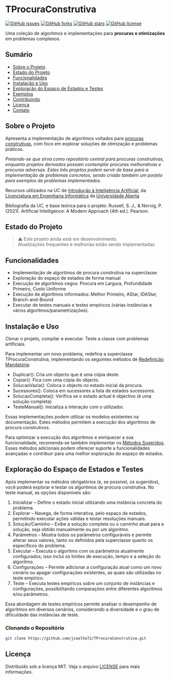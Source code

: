 # TProcuraConstrutiva

[![GitHub issues](https://img.shields.io/github/issues/jcoelho72/TProcuraConstrutiva.svg)](https://github.com/jcoelho72/TProcuraConstrutiva/issues)
[![GitHub forks](https://img.shields.io/github/forks/jcoelho72/TProcuraConstrutiva.svg)](https://github.com/jcoelho72/TProcuraConstrutiva/network)
[![GitHub stars](https://img.shields.io/github/stars/jcoelho72/TProcuraConstrutiva.svg)](https://github.com/jcoelho72/TProcuraConstrutiva/stargazers)
[![GitHub license](https://img.shields.io/github/license/jcoelho72/TProcuraConstrutiva.svg)](https://jcoelho72.github.io/TProcuraConstrutiva/LICENSE.txt)

Uma coleção de algoritmos e implementações para **procuras e otimizações** em problemas complexos.

## Sumário

- [Sobre o Projeto](#sobre-o-projeto)
- [Estado do Projeto](#estado-do-projeto)
- [Funcionalidades](#funcionalidades)
- [Instalação e Uso](#instalação-e-uso)
- [Exploração do Espaço de Estados e Testes](#exploração-do-espaço-de-estados-e-testes)
- [Exemplos](#exemplos)
- [Contribuindo](#contribuindo)
- [Licença](#licença)
- [Contato](#contato)

## Sobre o Projeto

Apresenta a implementação de algoritmos voltados para [procuras construtivas](#), com foco em explorar soluções de otimização e problemas práticos.  

*Pretende-se que sirva como repositório central para procuras construtivas, enquanto projetos derivados possam contemplar procuras melhorativas e procuras adversas. 
Estes três projetos podem servir de base para a implementação de problemas concretos, sendo criado também um porjeto para  exemplos de problemas implementados.*

Recursos utilizados na UC de [Introdução à Inteligência Artificial](https://guiadoscursos.uab.pt/ucs/introducao-a-inteligencia-artificial/), 
da [Licenciatura em Engenharia Informática](https://guiadoscursos.uab.pt/ucs/introducao-a-inteligencia-artificial/) da [Universidade Aberta](https://portal.uab.pt/)

Bibliografia da UC, e base teórica para o projeto: 
Russell, S. J., & Norvig, P. (2021). Artificial Intelligence: A Modern Approach (4th ed.). Pearson.

## Estado do Projeto

> :warning: Este projeto ainda está em desenvolvimento.  
> Atualizações frequentes e melhorias estão sendo implementadas.

## Funcionalidades

- Implementação de algoritmos de procura construtiva na superclasse.
- Exploração do espaço de estados de forma manual
- Execução de algoritmos cegos: Procura em Largura, Profundidade Primeiro, Custo Uniforme
- Execução de algoritmos informados: Melhor Primeiro, AStar, IDAStar, Branch-and-Bound
- Executar de testes manuais e testes empíricos (várias instâncias e vários algoritmos/parametrizações).

## Instalação e Uso

Clonar o projeto, compilar e executar. Teste a classe com problemas artificiais. 

Para implementar um novo problema, redefina a superclasse TProcuraConstrutiva, implementando os seguintes métodos de [Redefinição Mandatória](https://jcoelho72.github.io/TProcuraConstrutiva/group__RedefinicaoMandatoria.html):

- Duplicar(): Cria um objecto que é uma cópia deste.
- Copiar(): Fica com uma cópia do objecto.
- SolucaoVazia(): Coloca o objecto no estado inicial da procura.
- Sucessores(): Coloca em sucessores a lista de estados sucessores.
- SolucaoCompleta(): Verifica se o estado actual é objectivo (é uma solução completa)
- TesteManual(): Inicializa a interação com o utilizador.

Essas implementações podem utilizar os modelos existentes na documentação. Estes métodos permitem a execução dos algoritmos de procura construtivos. 

Para optimizar a execução dos algoritmos e enriquecer a sua funcionalidade, recomenda-se também implementar os 
[Métodos Sugeridos](https://jcoelho72.github.io/TProcuraConstrutiva/group__RedefinicaoSugerida.html). Esses métodos adicionais podem oferecer suporte a funcionalidades avançadas e contribuir para uma melhor exploração do espaço de estados.

## Exploração do Espaço de Estados e Testes

Após implementar os métodos obrigatórios (e, se possível, os sugeridos), você poderá explorar e testar os algoritmos de procura construtiva. No teste manual, as opções disponíveis são:

1. Inicializar – Define o estado inicial utilizando uma instância concreta do problema.
2. Explorar – Navega, de forma interativa, pelo espaço de estados, permitindo executar ações válidas e testar resoluções manuais.
3. Solução/Caminho – Exibe a solução completa ou o caminho atual para a solução, seja obtido manualmente ou por um algoritmo.
4. Parâmetros – Mostra todos os parâmetros configuráveis e permite alterar seus valores, tanto os definidos pela superclasse quanto os específicos do problema.
5. Executar – Executa o algoritmo com os parâmetros atualmente configurados; isso inclui os limites de execução, tempo e a seleção do algoritmo.
6. Configurações – Permite adicionar a configuração atual como um novo cenário ou apagar configurações existentes, as quais são utilizadas no teste empírico.
7. Teste – Executa testes empíricos sobre um conjunto de instâncias e configurações, possibilitando comparações entre diferentes algoritmos e/ou parâmetros.

Essa abordagem de testes empíricos permite analisar o desempenho de algoritmos em diversos cenários, considerando a diversidade e o grau de dificuldade das instâncias de teste.

### Clonando o Repositório
```bash
git clone https://github.com/jcoelho72/TProcuraConstrutiva.git
```

## Licença
Distribuído sob a licença MIT. Veja o arquivo [LICENSE](https://jcoelho72.github.io/TProcuraConstrutiva/LICENSE.txt) para mais informações.
